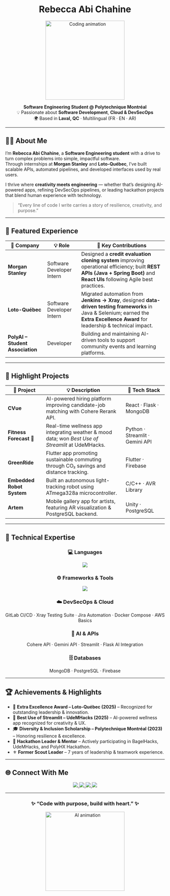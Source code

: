 <!-- HERO BANNER -->
<h1 align="center">
 Rebecca Abi Chahine
</h1>

<p align="center">
  <img src="https://media.giphy.com/media/836HiJc7pgzy8iNXCn/giphy.gif" width="250" alt="Coding animation">
</p>

<p align="center">
  <b>Software Engineering Student @ Polytechnique Montréal</b><br>
  💡 Passionate about <b>Software Development</b>, <b>Cloud & DevSecOps</b> <br>
  🌍 Based in <b>Laval, QC</b> · Multilingual (FR · EN · AR)
</p>

---

## 👩‍💻 About Me  

I’m **Rebecca Abi Chahine**, a **Software Engineering student** with a drive to turn complex problems into simple, impactful software.  
Through internships at **Morgan Stanley** and **Loto-Québec**, I’ve built scalable APIs, automated pipelines, and developed interfaces used by real users.  

I thrive where **creativity meets engineering** — whether that’s designing AI-powered apps, refining DevSecOps pipelines, or leading hackathon projects that blend human experience with technology.

> “Every line of code I write carries a story of resilience, creativity, and purpose.”  

---

## 💼 Featured Experience  

| 🏢 Company | 💡 Role | 🧰 Key Contributions |
|-------------|----------|----------------------|
| **Morgan Stanley** | Software Developer Intern | Designed a **credit evaluation cloning system** improving operational efficiency; built **REST APIs (Java + Spring Boot)** and **React UIs** following Agile best practices. |
| **Loto-Québec** | Software Developer Intern | Migrated automation from **Jenkins → Xray**, designed **data-driven testing frameworks** in Java & Selenium; earned the **Extra Excellence Award** for leadership & technical impact. |
| **PolyAI – Student Association** | Developer | Building and maintaining AI-driven tools to support community events and learning platforms. |

---

## 🌟 Highlight Projects  

| 🚀 Project | 💡 Description | 🧰 Tech Stack |
|------------|----------------|---------------|
| **CVue** | AI-powered hiring platform improving candidate-job matching with Cohere Rerank API. | React · Flask · MongoDB |
| **Fitness Forecast 🏅** | Real-time wellness app integrating weather & mood data; won *Best Use of Streamlit* at UdeMHacks. | Python · Streamlit · Gemini API |
| **GreenRide** | Flutter app promoting sustainable commuting through CO₂ savings and distance tracking. | Flutter · Firebase |
| **Embedded Robot System** | Built an autonomous light-tracking robot using ATmega328a microcontroller. | C/C++ · AVR Library |
| **Artem** | Mobile gallery app for artists, featuring AR visualization & PostgreSQL backend. | Unity · PostgreSQL |

---

## 🧠 Technical Expertise  

<div align="center">

### 💻 Languages  
<a href="#"><img src="https://skillicons.dev/icons?i=java,python,cpp,typescript,js,dart,html,css" /></a>

### ⚙️ Frameworks & Tools  
<a href="#"><img src="https://skillicons.dev/icons?i=react,nextjs,flask,spring,docker,selenium,git,gitlab,vscode,figma" /></a>

### ☁️ DevSecOps & Cloud  
GitLab CI/CD · Xray Testing Suite · Jira Automation · Docker Compose · AWS Basics

### 🧠 AI & APIs  
Cohere API · Gemini API · Streamlit · Flask AI Integration  

### 🗄️ Databases  
MongoDB · PostgreSQL · Firebase  

</div>

---

## 🏆 Achievements & Highlights  

- 🥇 **Extra Excellence Award – Loto-Québec (2025)** – Recognized for outstanding leadership & innovation.  
- 🧠 **Best Use of Streamlit – UdeMHacks (2025)** – AI-powered wellness app recognized for creativity & UX.  
- 🎓 **Diversity & Inclusion Scholarship – Polytechnique Montréal (2023)** – Honoring resilience & excellence.  
- 💬 **Hackathon Leader & Mentor** – Actively participating in BagelHacks, UdeMHacks, and PolyHX Hackathon.  
- ⚜️ **Former Scout Leader** – 7 years of leadership & teamwork experience.  

---

## 🌐 Connect With Me  

<p align="center">
  <a href="https://www.linkedin.com/in/rebecca-abi-chahine/" target="_blank">
    <img src="https://img.shields.io/badge/LinkedIn-0077B5?style=for-the-badge&logo=linkedin&logoColor=white" />
  </a>
  <a href="mailto:rebeccaabc16@gmail.com" target="_blank">
    <img src="https://img.shields.io/badge/Email-D14836?style=for-the-badge&logo=gmail&logoColor=white" />
  </a>
  <a href="https://github.com/rebeccaabc16" target="_blank">
    <img src="https://img.shields.io/badge/GitHub-181717?style=for-the-badge&logo=github&logoColor=white" />
  </a>
  <a href="https://discord.com/users/rebeccaac" target="_blank">
    <img src="https://img.shields.io/badge/Discord-5865F2?style=for-the-badge&logo=discord&logoColor=white" />
  </a>
</p>

---

<h3 align="center">✨ “Code with purpose, build with heart.” ✨</h3>

<p align="center">
  <img src="https://media.giphy.com/media/jRf5fsn8G6YaogAWxn/giphy.gif" width="250" alt="AI animation">
</p>
